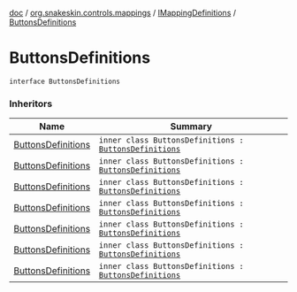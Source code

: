 [doc](../../index.md) / [org.snakeskin.controls.mappings](../index.md) / [IMappingDefinitions](index.md) / [ButtonsDefinitions](./-buttons-definitions.md)

# ButtonsDefinitions

`interface ButtonsDefinitions`

### Inheritors

| Name | Summary |
|---|---|
| [ButtonsDefinitions](../-attack3/-mapping-definitions/-buttons-definitions/index.md) | `inner class ButtonsDefinitions : `[`ButtonsDefinitions`](./-buttons-definitions.md) |
| [ButtonsDefinitions](../-dual-action/-mapping-definitions/-buttons-definitions/index.md) | `inner class ButtonsDefinitions : `[`ButtonsDefinitions`](./-buttons-definitions.md) |
| [ButtonsDefinitions](../-extreme3-d/-mapping-definitions/-buttons-definitions/index.md) | `inner class ButtonsDefinitions : `[`ButtonsDefinitions`](./-buttons-definitions.md) |
| [ButtonsDefinitions](../-f310/-mapping-definitions/-buttons-definitions/index.md) | `inner class ButtonsDefinitions : `[`ButtonsDefinitions`](./-buttons-definitions.md) |
| [ButtonsDefinitions](../-g-t-wheel/-mapping-definitions/-buttons-definitions/index.md) | `inner class ButtonsDefinitions : `[`ButtonsDefinitions`](./-buttons-definitions.md) |
| [ButtonsDefinitions](../-saitek-button-box/-mapping-definitions/-buttons-definitions/index.md) | `inner class ButtonsDefinitions : `[`ButtonsDefinitions`](./-buttons-definitions.md) |
| [ButtonsDefinitions](../-t16000-m/-mapping-definitions/-buttons-definitions/index.md) | `inner class ButtonsDefinitions : `[`ButtonsDefinitions`](./-buttons-definitions.md) |
